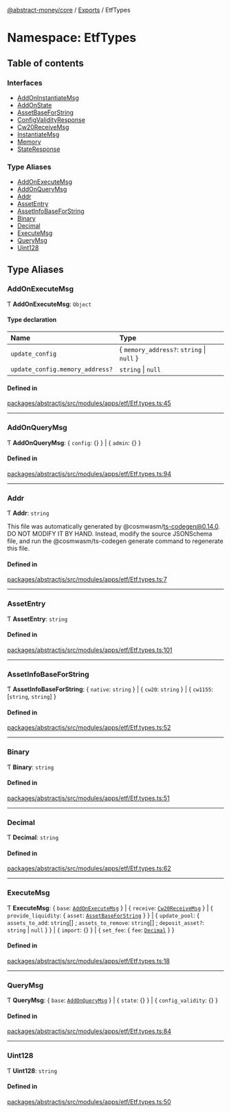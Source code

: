 [@abstract-money/core](../README.md) / [Exports](../modules.md) / EtfTypes

# Namespace: EtfTypes

## Table of contents

### Interfaces

- [AddOnInstantiateMsg](../interfaces/EtfTypes.AddOnInstantiateMsg.md)
- [AddOnState](../interfaces/EtfTypes.AddOnState.md)
- [AssetBaseForString](../interfaces/EtfTypes.AssetBaseForString.md)
- [ConfigValidityResponse](../interfaces/EtfTypes.ConfigValidityResponse.md)
- [Cw20ReceiveMsg](../interfaces/EtfTypes.Cw20ReceiveMsg.md)
- [InstantiateMsg](../interfaces/EtfTypes.InstantiateMsg.md)
- [Memory](../interfaces/EtfTypes.Memory.md)
- [StateResponse](../interfaces/EtfTypes.StateResponse.md)

### Type Aliases

- [AddOnExecuteMsg](EtfTypes.md#addonexecutemsg)
- [AddOnQueryMsg](EtfTypes.md#addonquerymsg)
- [Addr](EtfTypes.md#addr)
- [AssetEntry](EtfTypes.md#assetentry)
- [AssetInfoBaseForString](EtfTypes.md#assetinfobaseforstring)
- [Binary](EtfTypes.md#binary)
- [Decimal](EtfTypes.md#decimal)
- [ExecuteMsg](EtfTypes.md#executemsg)
- [QueryMsg](EtfTypes.md#querymsg)
- [Uint128](EtfTypes.md#uint128)

## Type Aliases

### AddOnExecuteMsg

Ƭ **AddOnExecuteMsg**: `Object`

#### Type declaration

| Name | Type |
| :------ | :------ |
| `update_config` | { `memory_address?`: `string` \| ``null``  } |
| `update_config.memory_address?` | `string` \| ``null`` |

#### Defined in

[packages/abstractjs/src/modules/apps/etf/Etf.types.ts:45](https://github.com/AbstractSDK/frontend/blob/07410073/packages/abstractjs/src/modules/apps/etf/Etf.types.ts#L45)

___

### AddOnQueryMsg

Ƭ **AddOnQueryMsg**: { `config`: {}  } \| { `admin`: {}  }

#### Defined in

[packages/abstractjs/src/modules/apps/etf/Etf.types.ts:94](https://github.com/AbstractSDK/frontend/blob/07410073/packages/abstractjs/src/modules/apps/etf/Etf.types.ts#L94)

___

### Addr

Ƭ **Addr**: `string`

This file was automatically generated by @cosmwasm/ts-codegen@0.14.0.
DO NOT MODIFY IT BY HAND. Instead, modify the source JSONSchema file,
and run the @cosmwasm/ts-codegen generate command to regenerate this file.

#### Defined in

[packages/abstractjs/src/modules/apps/etf/Etf.types.ts:7](https://github.com/AbstractSDK/frontend/blob/07410073/packages/abstractjs/src/modules/apps/etf/Etf.types.ts#L7)

___

### AssetEntry

Ƭ **AssetEntry**: `string`

#### Defined in

[packages/abstractjs/src/modules/apps/etf/Etf.types.ts:101](https://github.com/AbstractSDK/frontend/blob/07410073/packages/abstractjs/src/modules/apps/etf/Etf.types.ts#L101)

___

### AssetInfoBaseForString

Ƭ **AssetInfoBaseForString**: { `native`: `string`  } \| { `cw20`: `string`  } \| { `cw1155`: [`string`, `string`]  }

#### Defined in

[packages/abstractjs/src/modules/apps/etf/Etf.types.ts:52](https://github.com/AbstractSDK/frontend/blob/07410073/packages/abstractjs/src/modules/apps/etf/Etf.types.ts#L52)

___

### Binary

Ƭ **Binary**: `string`

#### Defined in

[packages/abstractjs/src/modules/apps/etf/Etf.types.ts:51](https://github.com/AbstractSDK/frontend/blob/07410073/packages/abstractjs/src/modules/apps/etf/Etf.types.ts#L51)

___

### Decimal

Ƭ **Decimal**: `string`

#### Defined in

[packages/abstractjs/src/modules/apps/etf/Etf.types.ts:62](https://github.com/AbstractSDK/frontend/blob/07410073/packages/abstractjs/src/modules/apps/etf/Etf.types.ts#L62)

___

### ExecuteMsg

Ƭ **ExecuteMsg**: { `base`: [`AddOnExecuteMsg`](EtfTypes.md#addonexecutemsg)  } \| { `receive`: [`Cw20ReceiveMsg`](../interfaces/EtfTypes.Cw20ReceiveMsg.md)  } \| { `provide_liquidity`: { `asset`: [`AssetBaseForString`](../interfaces/EtfTypes.AssetBaseForString.md)  }  } \| { `update_pool`: { `assets_to_add`: `string`[] ; `assets_to_remove`: `string`[] ; `deposit_asset?`: `string` \| ``null``  }  } \| { `import`: {}  } \| { `set_fee`: { `fee`: [`Decimal`](EtfTypes.md#decimal)  }  }

#### Defined in

[packages/abstractjs/src/modules/apps/etf/Etf.types.ts:18](https://github.com/AbstractSDK/frontend/blob/07410073/packages/abstractjs/src/modules/apps/etf/Etf.types.ts#L18)

___

### QueryMsg

Ƭ **QueryMsg**: { `base`: [`AddOnQueryMsg`](EtfTypes.md#addonquerymsg)  } \| { `state`: {}  } \| { `config_validity`: {}  }

#### Defined in

[packages/abstractjs/src/modules/apps/etf/Etf.types.ts:84](https://github.com/AbstractSDK/frontend/blob/07410073/packages/abstractjs/src/modules/apps/etf/Etf.types.ts#L84)

___

### Uint128

Ƭ **Uint128**: `string`

#### Defined in

[packages/abstractjs/src/modules/apps/etf/Etf.types.ts:50](https://github.com/AbstractSDK/frontend/blob/07410073/packages/abstractjs/src/modules/apps/etf/Etf.types.ts#L50)
